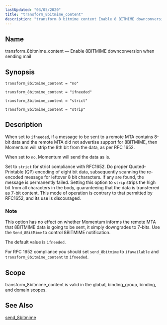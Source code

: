 ```yaml
---
lastUpdated: "03/05/2020"
title: "transform_8bitmime_content"
description: "transform 8 bitmime content Enable 8 BITMIME downconversion when sending mail transform 8 bitmime content no transform 8 bitmime content ifneeded transform 8 bitmime content strict transform 8 bitmime content strip When set to ifneeded if a message to be sent to a remote MTA contains 8 bit data and..."
---
```


<a name="conf.ref.transform_8bitmime_content"></a> 
## Name

transform_8bitmime_content — Enable 8BITMIME downconversion when sending mail

## Synopsis

`transform_8bitmime_content = "no"`

`transform_8bitmime_content = "ifneeded"`

`transform_8bitmime_content = "strict"`

`transform_8bitmime_content = "strip"`

<a name="idp27134128"></a> 
## Description

When set to `ifneeded`, if a message to be sent to a remote MTA contains 8-bit data and the remote MTA did not advertise support for 8BITMIME, then Momentum will strip the 8th bit from the data, as per RFC 1652.

When set to `no`, Momentum will send the data as is.

Set to `strict` for strict compliance with RFC1652\. Do proper Quoted-Printable (QP) encoding of eight bit data, subsequently scanning the re-encoded message for leftover 8 bit characters. If any are found, the message is permanently failed. Setting this option to `strip` strips the high bit from all characters in the body, guaranteeing that the data is transferred as 7-bit content. This mode of operation is contrary to that permitted by RFC1652, and its use is discouraged.

### Note

This option has no effect on whether Momentum informs the remote MTA that 8BITMIME data is going to be sent, it simply downgrades to 7-bits. Use the `Send_8BitMime` to control 8BITMIME notification.

The default value is `ifneeded`.

For RFC 1652 compliance you should set `send_8bitmime` to `ifavailable` and `transform_8bitmime_content` to `ifneeded`.

<a name="idp27144032"></a> 
## Scope

transform_8bitmime_content is valid in the global, binding_group, binding, and domain scopes.

<a name="idp27145920"></a> 
## See Also

[send_8bitmime](/momentum/4/config/ref-send-8-bitmime)